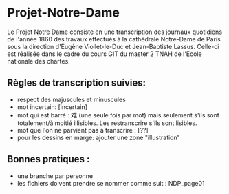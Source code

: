 # Projet-Notre-Dame

Le Projet Notre Dame consiste en une transcription des journaux quotidiens de l'année 1860 des travaux effectués à la cathédrale Notre-Dame de Paris sous la direction d'Eugène Viollet-le-Duc et Jean-Baptiste Lassus. Celle-ci est réalisée dans le cadre du cours GIT du master 2 TNAH de l'Ecole nationale des chartes.

Règles de transcription suivies:
-------------------------------------------------------------------------------------------------------------------------------------------------
- respect des majuscules et minuscules
- mot incertain: [incertain]
- mot qui est barré : 难 (une seule fois par mot) mais seulement s'ils sont totalement/à moitié illisibles. Les restranscrire s'ils sont lisibles. 
- mot que l'on ne parvient pas à transcrire : [??]
- pour les dessins en marge: ajouter une zone "illustration"

Bonnes pratiques : 
-----------------------------------------------------------------------------------------------------------------------------------------
- une branche par personne
- les fichiers doivent prendre se nommer comme suit : NDP_page01
